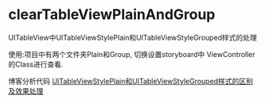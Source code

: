 # clearTableViewPlainAndGroup
UITableView中UITableViewStylePlain和UITableViewStyleGrouped样式的处理



使用:项目中有两个文件夹Plain和Group, 切换设置storyboard中 ViewController的Class进行查看.


博客分析代码
[UITableViewStylePlain和UITableViewStyleGrouped样式的区别及效果处理](https://honkersk.github.io/2018/09/15/UITableViewStylePlain%E5%92%8CUITableViewStyleGrouped%E6%A0%B7%E5%BC%8F%E7%9A%84%E5%8C%BA%E5%88%AB%E5%8F%8A%E6%95%88%E6%9E%9C%E5%A4%84%E7%90%86/)

